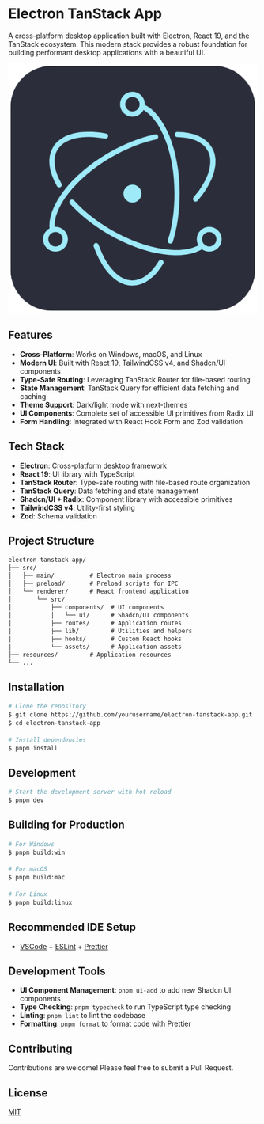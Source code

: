 # Electron TanStack App

A cross-platform desktop application built with Electron, React 19, and the TanStack ecosystem. This modern stack provides a robust foundation for building performant desktop applications with a beautiful UI.

![App Screenshot](resources/icon.png)

## Features

- **Cross-Platform**: Works on Windows, macOS, and Linux
- **Modern UI**: Built with React 19, TailwindCSS v4, and Shadcn/UI components
- **Type-Safe Routing**: Leveraging TanStack Router for file-based routing
- **State Management**: TanStack Query for efficient data fetching and caching
- **Theme Support**: Dark/light mode with next-themes
- **UI Components**: Complete set of accessible UI primitives from Radix UI
- **Form Handling**: Integrated with React Hook Form and Zod validation

## Tech Stack

- **Electron**: Cross-platform desktop framework
- **React 19**: UI library with TypeScript
- **TanStack Router**: Type-safe routing with file-based route organization
- **TanStack Query**: Data fetching and state management
- **Shadcn/UI + Radix**: Component library with accessible primitives
- **TailwindCSS v4**: Utility-first styling
- **Zod**: Schema validation

## Project Structure

```
electron-tanstack-app/
├── src/
│   ├── main/          # Electron main process
│   ├── preload/       # Preload scripts for IPC
│   └── renderer/      # React frontend application
│       └── src/
│           ├── components/  # UI components
│           │   └── ui/      # Shadcn/UI components
│           ├── routes/      # Application routes
│           ├── lib/         # Utilities and helpers
│           ├── hooks/       # Custom React hooks
│           └── assets/      # Application assets
├── resources/         # Application resources
└── ...
```

## Installation

```bash
# Clone the repository
$ git clone https://github.com/yourusername/electron-tanstack-app.git
$ cd electron-tanstack-app

# Install dependencies
$ pnpm install
```

## Development

```bash
# Start the development server with hot reload
$ pnpm dev
```

## Building for Production

```bash
# For Windows
$ pnpm build:win

# For macOS
$ pnpm build:mac

# For Linux
$ pnpm build:linux
```

## Recommended IDE Setup

- [VSCode](https://code.visualstudio.com/) + [ESLint](https://marketplace.visualstudio.com/items?itemName=dbaeumer.vscode-eslint) + [Prettier](https://marketplace.visualstudio.com/items?itemName=esbenp.prettier-vscode)

## Development Tools

- **UI Component Management**: `pnpm ui-add` to add new Shadcn UI components
- **Type Checking**: `pnpm typecheck` to run TypeScript type checking
- **Linting**: `pnpm lint` to lint the codebase
- **Formatting**: `pnpm format` to format code with Prettier

## Contributing

Contributions are welcome! Please feel free to submit a Pull Request.

## License

[MIT](LICENSE)
